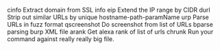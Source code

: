 cinfo 	Extract domain from SSL info
eip 	Extend the IP range by CIDR
durl 	Strip out similar URLs by unique hostname-path-paramName
urp 	Parse URLs in fuzz format
qscreenshot 	Do screenshot from list of URLs
bparse 	parsing burp XML file
arank 	Get alexa rank of list of urls
chrunk 	Run your command against really really big file.
